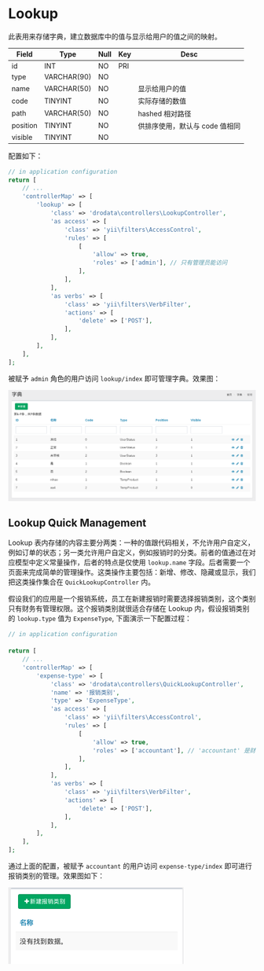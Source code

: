 # Lookup

此表用来存储字典，建立数据库中的值与显示给用户的值之间的映射。

Field | Type | Null | Key | Desc
------|------|------|-----|-----
id | INT | NO | PRI |
type | VARCHAR(90) | NO | |
name | VARCHAR(50) | NO | | 显示给用户的值
code | TINYINT | NO | | 实际存储的数值
path | VARCHAR(50) | NO | | hashed 相对路径
position | TINYINT | NO | | 供排序使用，默认与 code 值相同
visible | TINYINT | NO | |

配置如下：

```php
// in application configuration
return [
    // ...
    'controllerMap' => [
        'lookup' => [
            'class' => 'drodata\controllers\LookupController',
            'as access' => [
                'class' => 'yii\filters\AccessControl',
                'rules' => [
                    [
                        'allow' => true,
                        'roles' => ['admin'], // 只有管理员能访问
                    ],
                ],
            ],
            'as verbs' => [
                'class' => 'yii\filters\VerbFilter',
                'actions' => [
                    'delete' => ['POST'],
                ],
            ],
        ],
    ],
];
```

被赋予 `admin` 角色的用户访问 `lookup/index` 即可管理字典。效果图：

![](images/lookup-manage.png)

## Lookup Quick Management

Lookup 表内存储的内容主要分两类：一种的值跟代码相关，不允许用户自定义，例如订单的状态；另一类允许用户自定义，例如报销时的分类。前者的值通过在对应模型中定义常量操作，后者的特点是仅使用 `lookup.name` 字段。后者需要一个页面来完成简单的管理操作。这类操作主要包括：新增、修改、隐藏或显示，我们把这类操作集合在 `QuickLookupController` 内。

假设我们的应用是一个报销系统，员工在新建报销时需要选择报销类别，这个类别只有财务有管理权限。这个报销类别就很适合存储在 Lookup 内，假设报销类别的 `lookup.type` 值为 `ExpenseType`, 下面演示一下配置过程：

```php
// in application configuration

return [
    // ...
    'controllerMap' => [
        'expense-type' => [
            'class' => 'drodata\controllers\QuickLookupController',
            'name' => '报销类别',
            'type' => 'ExpenseType',
            'as access' => [
                'class' => 'yii\filters\AccessControl',
                'rules' => [
                    [
                        'allow' => true,
                        'roles' => ['accountant'], // 'accountant' 是财务的角色名
                    ],
                ],
            ],
            'as verbs' => [
                'class' => 'yii\filters\VerbFilter',
                'actions' => [
                    'delete' => ['POST'],
                ],
            ],
        ],
    ],
];
```

通过上面的配置，被赋予 `accountant` 的用户访问 `expense-type/index` 即可进行报销类别的管理。效果图如下：

![](images/lookup-quick-manage.png)
